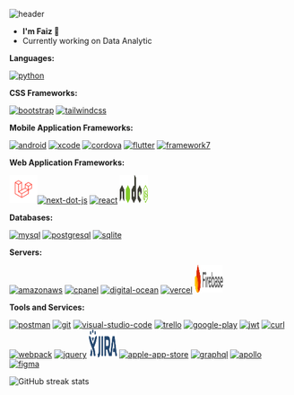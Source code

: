 ![header](https://capsule-render.vercel.app/api?text=Hi%20there&type=waving&color=0:04619f,100:000000&height=250&section=header&fontSize=70&animation=scaleIn&fontColor=ffffff)
- **I'm Faiz 👋**
- Currently working on Data Analytic

                     
**Languages:**

[<img src='https://raw.githubusercontent.com/gilbarbara/logos/master/logos/python.svg' alt='python' height='50' width='50'>](https://www.python.org/)

**CSS Frameworks:**

[<img src='https://raw.githubusercontent.com/gilbarbara/logos/master/logos/bootstrap.svg' alt='bootstrap' height='50' width='50'>](https://getbootstrap.com/)   [<img src='https://raw.githubusercontent.com/gilbarbara/logos/master/logos/tailwindcss-icon.svg' alt='tailwindcss' height='50' width='50'>](https://tailwindcss.com/)   

**Mobile Application Frameworks:**

[<img src='https://raw.githubusercontent.com/gilbarbara/logos/master/logos/android.svg' alt='android' height='50' width='50'  >](https://developer.android.com/studio) [<img src='https://raw.githubusercontent.com/gilbarbara/logos/master/logos/xcode.svg' alt='xcode' height='50' width='50'  >](https://developer.apple.com/xcode/)  [<img src='https://raw.githubusercontent.com/gilbarbara/logos/master/logos/cordova.svg' alt='cordova' height='50' width='50'>](https://cordova.apache.org/) [<img src='https://raw.githubusercontent.com/gilbarbara/logos/master/logos/flutter.svg' alt='flutter' height='50' width='50'>](https://flutter.dev/) [<img src='https://raw.githubusercontent.com/gilbarbara/logos/master/logos/framework7-icon.svg' alt='framework7' height='50' width='50'>](https://framework7.io/)   

**Web Application Frameworks:**

[<img src='https://raw.githubusercontent.com/gilbarbara/logos/master/logos/laravel.svg' alt='laravel' height='50' width='50'>](https://laravel.com/)[<img src='https://raw.githubusercontent.com/gilbarbara/logos/master/logos/nextjs.svg' alt='next-dot-js' height='50' width='50'>](https://nextjs.org/)  [<img src='https://raw.githubusercontent.com/gilbarbara/logos/master/logos/react.svg' alt='react' height='50' width='50'>](https://reactjs.org/) [<img src='https://raw.githubusercontent.com/gilbarbara/logos/master/logos/nodejs.svg' alt='node-dot-js' height='50' width='50'>](https://nodejs.org/en/)    

**Databases:**

[<img src='https://raw.githubusercontent.com/gilbarbara/logos/master/logos/mysql.svg' alt='mysql' height='50' width='50'>](https://www.mysql.com/) [<img src='https://raw.githubusercontent.com/gilbarbara/logos/master/logos/postgresql.svg' alt='postgresql' height='50' width='50'>](https://www.postgresql.org/)  [<img src='https://raw.githubusercontent.com/gilbarbara/logos/master/logos/sqlite.svg' alt='sqlite' height='50' width='50'>](https://www.sqlite.org/index.html)

**Servers:**

[<img src='https://raw.githubusercontent.com/gilbarbara/logos/master/logos/aws.svg' alt='amazonaws' height='50' width='50'>](https://aws.amazon.com/)  [<img src='https://raw.githubusercontent.com/gilbarbara/logos/master/logos/cpanel.svg' alt='cpanel' height='50' width='50'>](https://cpanel.net/)   [<img src='https://raw.githubusercontent.com/gilbarbara/logos/master/logos/digital-ocean.svg' alt='digital-ocean' height='50' width='50'>](https://www.digitalocean.com/)  [<img src='https://raw.githubusercontent.com/gilbarbara/logos/master/logos/vercel-icon.svg' alt='vercel' height='50' width='50'>](https://vercel.com/)  [<img src='https://raw.githubusercontent.com/gilbarbara/logos/master/logos/firebase.svg' alt='firebase' height='50' width='50'>](https://firebase.google.com/) 

**Tools and Services:**

 [<img src='https://raw.githubusercontent.com/gilbarbara/logos/master/logos/postman-icon.svg' alt='postman' height='50' width='50'>](https://www.postman.com/)  [<img src='https://raw.githubusercontent.com/gilbarbara/logos/master/logos/git-icon.svg' alt='git' height='50' width='50'>](https://git-scm.com/)  [<img src='https://raw.githubusercontent.com/gilbarbara/logos/master/logos/visual-studio-code.svg' alt='visual-studio-code' height='50' width='50'>](https://code.visualstudio.com/)  [<img src='https://raw.githubusercontent.com/gilbarbara/logos/master/logos/trello.svg' alt='trello' height='50' width='50'>](https://trello.com/en)  [<img src='https://raw.githubusercontent.com/gilbarbara/logos/master/logos/google-play-icon.svg' alt='google-play' height='50'  width='50'>](https://play.google.com/console/about/)  [<img src='https://raw.githubusercontent.com/gilbarbara/logos/master/logos/jwt.svg' alt='jwt' height='50' width='50'>](https://jwt.io/)  [<img src='https://raw.githubusercontent.com/gilbarbara/logos/master/logos/curl.svg' alt='curl' height='50' width='50'>](https://curl.se/)
    [<img src='https://raw.githubusercontent.com/gilbarbara/logos/master/logos/webpack.svg' alt='webpack' height='50' width='50'>](https://webpack.js.org/)   [<img src='https://raw.githubusercontent.com/gilbarbara/logos/master/logos/jquery-mobile.svg' alt='jquery' height='50' width='50'>](https://jquerymobile.com/) [<img src='https://raw.githubusercontent.com/gilbarbara/logos/master/logos/jira.svg' alt='jira' height='50' width='50'>](https://www.atlassian.com/software/jira)     [<img src='https://raw.githubusercontent.com/gilbarbara/logos/master/logos/apple-app-store.svg' alt='apple-app-store' height='50' width='50'>](https://appstoreconnect.apple.com/)                [<img src='https://raw.githubusercontent.com/gilbarbara/logos/master/logos/graphql.svg' alt='graphql' height='50' width='50'>](https://graphql.org/)        [<img src='https://raw.githubusercontent.com/gilbarbara/logos/master/logos/apollostack.svg' alt='apollo' height='50' width='50'>](https://www.apollographql.com/)    [<img src='https://raw.githubusercontent.com/gilbarbara/logos/master/logos/figma.svg' alt='figma' height='50' width='50'>](https://www.figma.com/)           


![GitHub streak stats](https://github-readme-streak-stats.herokuapp.com/?user=maimanazani)  
